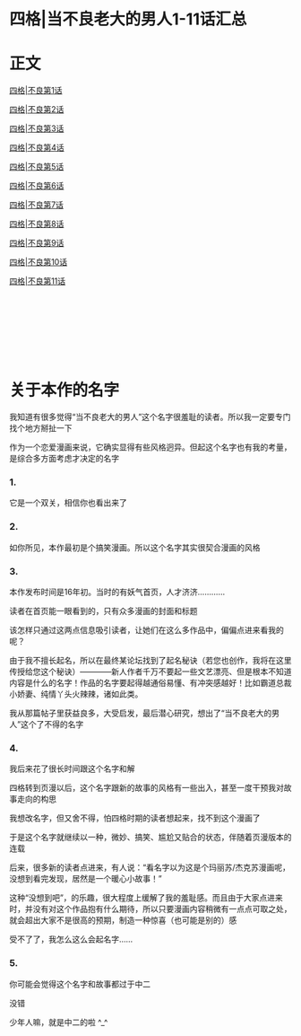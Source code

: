 # 四格|当不良老大的男人1-11话汇总


# 正文

[四格|不良第1话](https://northet.github.io/posts/%E4%B8%8D%E8%89%AF1/)

[四格|不良第2话](https://northet.github.io/posts/%E4%B8%8D%E8%89%AF2/)

[四格|不良第3话](https://northet.github.io/posts/%E4%B8%8D%E8%89%AF3/)

[四格|不良第4话](https://northet.github.io/posts/%E4%B8%8D%E8%89%AF4/)

[四格|不良第5话](https://northet.github.io/posts/%E4%B8%8D%E8%89%AF5/)

[四格|不良第6话](https://northet.github.io/posts/%E4%B8%8D%E8%89%AF6/)

[四格|不良第7话](https://northet.github.io/posts/%E4%B8%8D%E8%89%AF7/)

[四格|不良第8话](https://northet.github.io/posts/%E4%B8%8D%E8%89%AF8/)

[四格|不良第9话](https://northet.github.io/posts/%E4%B8%8D%E8%89%AF9/)

[四格|不良第10话](https://northet.github.io/posts/%E4%B8%8D%E8%89%AF10/)

[四格|不良第11话](https://northet.github.io/posts/%E4%B8%8D%E8%89%AF11/)


&nbsp;

&nbsp;

&nbsp;

&nbsp;


# 关于本作的名字

我知道有很多觉得“当不良老大的男人”这个名字很羞耻的读者。所以我一定要专门找个地方掰扯一下

作为一个恋爱漫画来说，它确实显得有些风格迥异。但起这个名字也有我的考量，是综合多方面考虑才决定的名字

### 1.
它是一个双关，相信你也看出来了

### 2.
如你所见，本作最初是个搞笑漫画。所以这个名字其实很契合漫画的风格

### 3.
本作发布时间是16年初。当时的有妖气首页，人才济济…………

读者在首页能一眼看到的，只有众多漫画的封面和标题

该怎样只通过这两点信息吸引读者，让她们在这么多作品中，偏偏点进来看我的呢？

由于我不擅长起名，所以在最终某论坛找到了起名秘诀（若您也创作，我将在这里传授给您这个秘诀）————新人作者千万不要起一些文艺漂亮、但是根本不知道内容是什么的名字！作品的名字要起得越通俗易懂、有冲突感越好！比如霸道总裁小娇妻、纯情丫头火辣辣，诸如此类。

我从那篇帖子里获益良多，大受启发，最后潜心研究，想出了“当不良老大的男人”这个了不得的名字

### 4.
我后来花了很长时间跟这个名字和解

四格转到页漫以后，这个名字跟新的故事的风格有一些出入，甚至一度干预我对故事走向的构思

我想改名字，但又舍不得，怕四格时期的读者想起来，找不到这个漫画了

于是这个名字就继续以一种，微妙、搞笑、尴尬又贴合的状态，伴随着页漫版本的连载

后来，很多新的读者点进来，有人说：“看名字以为这是个玛丽苏/杰克苏漫画呢，没想到看完发现，居然是一个暖心小故事！”

这种“没想到吧”，的乐趣，很大程度上缓解了我的羞耻感。而且由于大家点进来时，并没有对这个作品抱有什么期待，所以只要漫画内容稍微有一点点可取之处，就会超出大家不是很高的预期，制造一种惊喜（也可能是别的）感

受不了了，我怎么这么会起名字……

### 5.
你可能会觉得这个名字和故事都过于中二

没错

少年人嘛，就是中二的啦   ^_^
